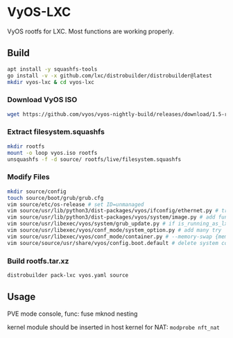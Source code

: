 # VyOS-LXC
VyOS rootfs for LXC. Most functions are working properly.

## Build

```bash
apt install -y squashfs-tools
go install -v -x github.com/lxc/distrobuilder/distrobuilder@latest
mkdir vyos-lxc & cd vyos-lxc
```

### Download VyOS ISO

``` bash
wget https://github.com/vyos/vyos-nightly-build/releases/download/1.5-rolling-202412160007/vyos-1.5-rolling-202412160007-generic-amd64.iso -O vyos.iso
```

### Extract filesystem.squashfs

```bash
mkdir rootfs
mount -o loop vyos.iso rootfs
unsquashfs -f -d source/ rootfs/live/filesystem.squashfs
```

### Modify Files

```bash
mkdir source/config
touch source/boot/grub/grub.cfg
vim source/etc/os-release # set ID=unmanaged
vim source/usr/lib/python3/dist-packages/vyos/ifconfig/ethernet.py # try _write_sysfs
vim source/usr/lib/python3/dist-packages/vyos/system/image.py # add func is_running_as_lxc
vim source/usr/libexec/vyos/system/grub_update.py # if is_running_as_lxc then exit(0)
vim source/usr/libexec/vyos/conf_mode/system_option.py # add many try
vim source/usr/libexec/vyos/conf_mode/container.py # --memory-swap {memory}m
vim source/source/usr/share/vyos/config.boot.default # delete system console
```

### Build rootfs.tar.xz

```bash
distrobuilder pack-lxc vyos.yaml source
```

## Usage

PVE mode console, func: fuse mknod nesting

kernel module should be inserted in host kernel
for NAT: `modprobe nft_nat`
